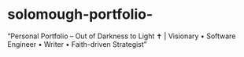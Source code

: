 # solomough-portfolio-
“Personal Portfolio – Out of Darkness to Light ✝️ | Visionary • Software Engineer • Writer • Faith-driven Strategist”
